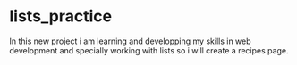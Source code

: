 # lists_practice
In this new project i am learning and developping my skills in web development and specially working with lists so i will create a recipes page.